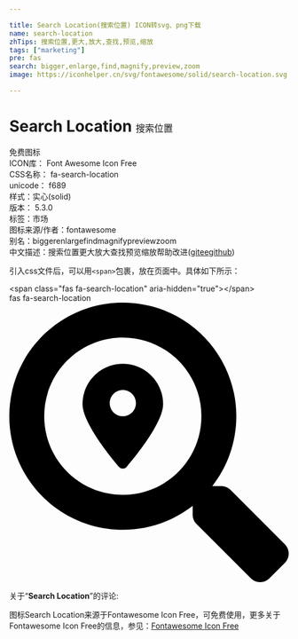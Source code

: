 ```yaml
---

title: Search Location(搜索位置) ICON转svg、png下载
name: search-location
zhTips: 搜索位置,更大,放大,查找,预览,缩放
tags: ["marketing"]
pre: fas
search: bigger,enlarge,find,magnify,preview,zoom
image: https://iconhelper.cn/svg/fontawesome/solid/search-location.svg

---
```


# Search Location  <small style="font-size: 60%;font-weight: 100">搜索位置</small>


<div class="detail-page">
<p>
<span><span class="badge-success badge">免费图标</span> </span>
<br/>
<span>
ICON库：
<span class="badge-secondary badge">Font Awesome Icon Free</span> 
</span>
<br/>
<span>
CSS名称：
<span class="badge-secondary badge">fa-search-location</span> 
</span>
<br/>
<span>
unicode：
<span class="badge-secondary badge">f689</span> 
<copy-btn content='f689' btn-title=""></copy-btn>
<copy-btn :content='String.fromCodePoint(parseInt("f689", 16))' btn-title="复制U"></copy-btn>
</span><br/><span>样式：<span class="badge-light badge">实心(solid)</span></span>
<br/>
<span>
版本：
<span class="badge-secondary badge">5.3.0</span> 
</span><br/><span>标签：<span class="badge-light badge"><router-link to="/tags/marketing.html">市场</router-link></span></span>
<br/>
<span>图标来源/作者：<span class="badge-light badge">fontawesome</span></span> 
<br/>
<span>别名：<span class="badge-light badge">bigger</span><span class="badge-light badge">enlarge</span><span class="badge-light badge">find</span><span class="badge-light badge">magnify</span><span class="badge-light badge">preview</span><span class="badge-light badge">zoom</span></span><br/><span class="zh-detail">中文描述：<span class="badge-primary badge">搜索位置</span><span class="badge-primary badge">更大</span><span class="badge-primary badge">放大</span><span class="badge-primary badge">查找</span><span class="badge-primary badge">预览</span><span class="badge-primary badge">缩放</span><span class="help-link"><span>帮助改进</span>(<a href="https://gitee.com/liuwave/icon-helper/edit/master/json/fontawesome/solid/search-location.json" target="_blank" rel="noopener noreferrer">gitee</a><a href="https://github.com/liuwave/icon-helper/edit/master/json/fontawesome/solid/search-location.json" target="_blank" rel="noopener noreferrer">github</a></span>)</span><br/>
</p>
</div>
<div class="alert alert-dark">
  <i class="fas fa-search-location fa-xs"></i>
  <i class="fas fa-search-location fa-sm"></i>
  <i class="fas fa-search-location fa-lg"></i>
  <i class="fas fa-search-location fa-2x"></i>
  <i class="fas fa-search-location fa-3x"></i>
  <i class="fas fa-search-location fa-5x"></i>
  <i class="fas fa-search-location fa-7x"></i>
</div>
<div>
  <p>引入css文件后，可以用<code>&lt;span&gt;</code>包裹，放在页面中。具体如下所示：    
  </p>
  <div class="alert alert-primary" style="font-size: 14px">
    &lt;span class="fas fa-search-location" aria-hidden="true"&gt;&lt;/span&gt;
    <copy-btn content='<span class="fas fa-search-location" aria-hidden="true"></span>'></copy-btn>
  </div>
  <div class="alert alert-secondary">
    <i class="fas fa-search-location"
    style="font-size: 24px"
    aria-hidden="true"></i> fas fa-search-location
    <copy-btn content="fas fa-search-location" btn-title="复制图标名称"></copy-btn>
  </div>
</div>
<div id="svg" class="svg-wrap">
<svg xmlns="http://www.w3.org/2000/svg" viewBox="0 0 512 512"><path d="M505.04 442.66l-99.71-99.69c-4.5-4.5-10.6-7-17-7h-16.3c27.6-35.3 44-79.69 44-127.99C416.03 93.09 322.92 0 208.02 0S0 93.09 0 207.98s93.11 207.98 208.02 207.98c48.3 0 92.71-16.4 128.01-44v16.3c0 6.4 2.5 12.5 7 17l99.71 99.69c9.4 9.4 24.6 9.4 33.9 0l28.3-28.3c9.4-9.4 9.4-24.59.1-33.99zm-297.02-90.7c-79.54 0-144-64.34-144-143.98 0-79.53 64.35-143.98 144-143.98 79.54 0 144 64.34 144 143.98 0 79.53-64.35 143.98-144 143.98zm.02-239.96c-40.78 0-73.84 33.05-73.84 73.83 0 32.96 48.26 93.05 66.75 114.86a9.24 9.24 0 0 0 14.18 0c18.49-21.81 66.75-81.89 66.75-114.86 0-40.78-33.06-73.83-73.84-73.83zm0 96c-13.26 0-24-10.75-24-24 0-13.26 10.75-24 24-24s24 10.74 24 24c0 13.25-10.75 24-24 24z"/></svg>
</div>
<detail full-name='fa-search-location'></detail>
<div class="icon-detail__container">
<p>关于“<b>Search Location</b>”的评论:</p>
</div>
<Vssue title="关于“Search Location”的评论" />    
<div><p>图标Search Location来源于Fontawesome Icon Free，可免费使用，更多关于  Fontawesome Icon Free的信息，参见：<a target="_blank" href="https://iconhelper.cn/fontawesome.html">Fontawesome Icon Free</a>
</p></div>
